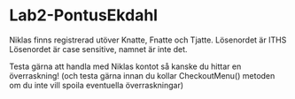 # Lab2-PontusEkdahl

Niklas finns registrerad utöver Knatte, Fnatte och Tjatte.
Lösenordet är ITHS
Lösenordet är case sensitive, namnet är inte det.

Testa gärna att handla med Niklas kontot så kanske du hittar en överraskning! 
(och testa gärna innan du kollar CheckoutMenu() metoden om du inte vill spoila eventuella överraskningar)

